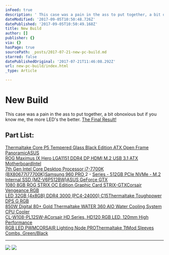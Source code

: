 ```yaml
---
inFeed: true
description: ' This case was a pain in the ass to put together, a bit obnoxious but if you know me, the more LED’s the better. '
dateModified: '2017-09-05T10:50:48.726Z'
datePublished: '2017-09-05T10:50:49.168Z'
title: New Build
author: []
publisher: {}
via: {}
hasPage: true
sourcePath: _posts/2017-07-21-new-pc-build.md
starred: false
datePublishedOriginal: '2017-07-21T11:46:08.292Z'
url: new-pc-build/index.html
_type: Article

---
```

# New Build

This case was a pain in the ass to put together, a bit obnoxious but if you know me, the more LED's the better. [The Final Result!][0]

## Part List:

[Thermaltake Core P5 Tempered Glass Black Edition ATX Open Frame Panoramic][1][ASUS   
ROG Maximus IX Hero LGA1151 DDR4 DP HDMI M.2 USB 3.1 ATX Motherboard][2][Intel   
7th Gen Intel Core Desktop Processor i7-7700K (BX80677I77700K)][3][Samsung 960 PRO ][4]2 - [Series - 512GB PCIe NVMe - M.2 Internal SSD (MZ-V6P512BW)][4][ASUS GeForce GTX   
1080 8GB ROG STRIX OC Edition Graphic Card STRIX-GTX][5][Corsair Vengeance RGB   
LED 32GB (4x8GB) DDR4 3000 (PC4-24000) C15][6][Thermaltake Toughpower DPS G RGB   
850W Digital 80+ Gold ][7][Thermaltake WATER 360 AIO Water Cooling System CPU Cooler   
CL-W108-PL12SW-A][8][Corsair HD Series, HD120 RGB LED, 120mm High Performance  
RGB LED PWM][9][CORSAIR Lighting Node PRO][10][Thermaltake TtMod Sleeves Combs, Green/Black][11]

---

![](https://the-grid-user-content.s3-us-west-2.amazonaws.com/b8bec428-be77-473e-9c2a-f1a4e93e13e6.jpg)
![](https://the-grid-user-content.s3-us-west-2.amazonaws.com/20ef026f-6907-458a-b775-3ab274265f58.jpg)

[0]: https://photos.google.com/share/AF1QipNVS0Ya-I6HzJe0Om8P56Kbwgb-sdksPTvNrjQ6PBQScD1KH0kv-V0Lb9nuG3iORQ/photo/AF1QipOfwn9jILgXQUxq-eyMgqB5HGpaxAiAN6IVdRl5?key=dTBFaVBYeVlsczBaeFhhM2RvUHNjdElidzdsTUtB
[1]: https://www.amazon.com/dp/B01N4IGVSC/ref=cm_sw_r_cp_dp_T1_TfDCzbQ724K07 "Thermaltake Core P5 Tempered Glass Black Edition ATX Open Frame Panoramic Viewing Tt LCS Certified Gaming Computer Case CA-1E7-00M1WN-03"
[2]: https://www.amazon.com/dp/B01NBHXSP6/ref=cm_sw_r_cp_dp_T1_hhDCzbD4QP628 "ASUS ROG Maximus IX Hero LGA1151 DDR4 DP HDMI M.2 USB 3.1 ATX Motherboard"
[3]: https://www.amazon.com/dp/B01MXSI216/ref=cm_sw_r_cp_dp_T1_fhDCzbWE3XPWP "Intel 7th Gen Intel Core Desktop Processor i7-7700K (BX80677I77700K)"
[4]: https://www.amazon.com/dp/B01LXS4TYB/ref=cm_sw_r_cp_dp_T1_xfDCzbNQN8AZE "Samsung 960 PRO Series - 512GB PCIe NVMe - M.2 Internal SSD (MZ-V6P512BW)"
[5]: https://www.amazon.com/dp/B01GRRRRLO/ref=cm_sw_r_cp_dp_T1_4eDCzbETSAFNK "ASUS GeForce GTX 1080 8GB ROG STRIX OC Edition Graphic Card STRIX-GTX1080-O8G-GAMING"
[6]: https://www.amazon.com/dp/B06XRG59PK/ref=cm_sw_r_cp_dp_T1_bgDCzbRC8XV6V  "Corsair Vengeance RGB LED 32GB (4x8GB) DDR4 3000 (PC4-24000) C15 for DDR4 Systems PC Memory (CMR32GX4M4C3000C15)"
[7]: https://www.amazon.com/dp/B01I157UAS/ref=cm_sw_r_cp_dp_T1_UgDCzbRDRE1EB "Thermaltake Toughpower DPS G RGB 850W Digital 80+ Gold Smart Zero 256-Color RGB Fan Fully Modular ATX 12V 2.31/EPS 12V 2.92 Power Supply 10 YR Warranty PS-TPG-0850DPCGUS-R"
[8]: https://www.amazon.com/dp/B0196LP24M/ref=cm_sw_r_cp_dp_T1_ygDCzb9GPYE28 "Thermaltake WATER 360 AIO Water Cooling System CPU Cooler CL-W108-PL12SW-A"
[9]: https://www.amazon.com/dp/B01LA0R2X6/ref=cm_sw_r_cp_dp_T1_gdDCzbWVHWN9S "Corsair HD Series, HD120 RGB LED, 120mm High Performance RGB LED PWM three fans with controller"
[10]: https://www.amazon.com/dp/B01MYDTC2C/ref=cm_sw_r_cp_dp_T1_veDCzbXCCM2Y1 "CORSAIR Lighting Node PRO"
[11]: https://www.amazon.com/dp/B01IA9FEJY/ref=cm_sw_r_cp_dp_T1_7dDCzb2E2GY85 "Thermaltake TtMod Sleeve Extension Power Supply Cable Kit ATX/EPS/8-pin PCI-E/6-pin PCI-E with Combs, Green/Black"